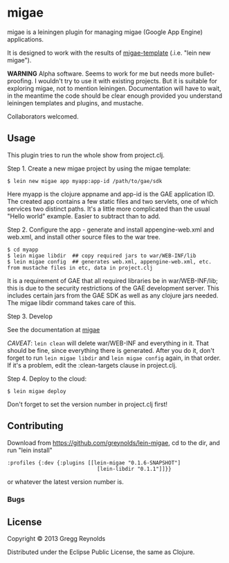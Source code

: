# migae

migae is a leiningen plugin for managing migae (Google App Engine) applications.

It is designed to work with the results of
[migae-template](https://github.com/greynolds/migae-template)
(.i.e. "lein new migae").

**WARNING** Alpha software.  Seems to work for me but needs more
  bullet-proofing.  I wouldn't try to use it with existing projects.
  But it is suitable for exploring migae, not to mention
  leiningen.  Documentation will have to wait, in the meantime the
  code should be clear enough provided you understand leiningen
  templates and plugins, and mustache.

  Collaborators welcomed.

## Usage

This plugin tries to run the whole show from project.clj.

Step 1.  Create a new migae project by using the migae template:

    $ lein new migae app myapp:app-id /path/to/gae/sdk

Here myapp is the clojure appname and app-id is the GAE application
ID.  The created app contains a few static files and two servlets, one
of which services two distinct paths.  It's a little more complicated
than the usual "Hello world" example.  Easier to subtract than to add.

Step 2.  Configure the app - generate and install appengine-web.xml
and web.xml, and install other source files to the war tree.

    $ cd myapp
    $ lein migae libdir  ## copy required jars to war/WEB-INF/lib
    $ lein migae config  ## generates web.xml, appengine-web.xml, etc. from mustache files in etc, data in project.clj

It is a requirement of GAE that all required libraries be in
war/WEB-INF/lib; this is due to the security restrictions of the GAE
development server.  This includes certain jars from the GAE SDK as
well as any clojure jars needed.  The migae libdir command takes care
of this.

Step 3.  Develop

See the documentation at [migae](https://github.com/greynolds/migae)

_CAVEAT_: `lein clean` will delete war/WEB-INF and everything in it.
That should be fine, since everything there is generated.  After you
do it, don't forget to run `lein migae libdir` and `lein migae config`
again, in that order.  If it's a problem, edit the :clean-targets
clause in project.clj.

Step 4.  Deploy to the cloud:

    $ lein migae deploy

Don't forget to set the version number in project.clj first!

## Contributing

Download from https://github.com/greynolds/lein-migae, cd to the dir, and
run "lein install"

```
:profiles {:dev {:plugins [[lein-migae "0.1.6-SNAPSHOT"]
                             [lein-libdir "0.1.1"]]}}
```



or whatever the latest version number is.


### Bugs



## License

Copyright © 2013 Gregg Reynolds

Distributed under the Eclipse Public License, the same as Clojure.
